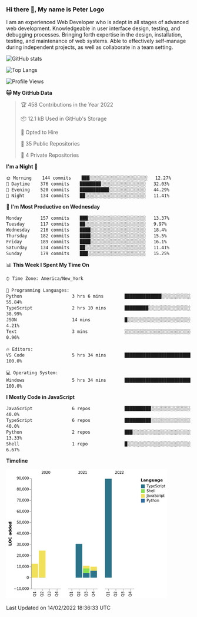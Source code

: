 ### Hi there 👋, My name is Peter Logo

I am an experienced Web Developer who is adept in all stages of advanced web development. Knowledgeable in user interface design, 
testing, and debugging processes. Bringing forth expertise in the design, installation, testing, and maintenance of web systems. 
Able to effectively self-manage during independent projects, as well as collaborate in a team setting.

![GitHub stats](https://github-readme-stats.vercel.app/api?username=peterlogo&show_icons=true&count_private=true&theme=dark)

![Top Langs](https://github-readme-stats.vercel.app/api/top-langs/?username=peterlogo&theme=dark&layout=compact&langs_count=8)

<!--START_SECTION:waka-->
![Profile Views](http://img.shields.io/badge/Profile%20Views-0-blue)

**🐱 My GitHub Data** 

> 🏆 458 Contributions in the Year 2022
 > 
> 📦 12.1 kB Used in GitHub's Storage 
 > 
> 💼 Opted to Hire
 > 
> 📜 35 Public Repositories 
 > 
> 🔑 4 Private Repositories  
 > 
**I'm a Night 🦉** 

```text
🌞 Morning    144 commits    ███░░░░░░░░░░░░░░░░░░░░░░   12.27% 
🌆 Daytime    376 commits    ████████░░░░░░░░░░░░░░░░░   32.03% 
🌃 Evening    520 commits    ███████████░░░░░░░░░░░░░░   44.29% 
🌙 Night      134 commits    ██░░░░░░░░░░░░░░░░░░░░░░░   11.41%

```
📅 **I'm Most Productive on Wednesday** 

```text
Monday       157 commits    ███░░░░░░░░░░░░░░░░░░░░░░   13.37% 
Tuesday      117 commits    ██░░░░░░░░░░░░░░░░░░░░░░░   9.97% 
Wednesday    216 commits    ████░░░░░░░░░░░░░░░░░░░░░   18.4% 
Thursday     182 commits    ████░░░░░░░░░░░░░░░░░░░░░   15.5% 
Friday       189 commits    ████░░░░░░░░░░░░░░░░░░░░░   16.1% 
Saturday     134 commits    ██░░░░░░░░░░░░░░░░░░░░░░░   11.41% 
Sunday       179 commits    ███░░░░░░░░░░░░░░░░░░░░░░   15.25%

```


📊 **This Week I Spent My Time On** 

```text
⌚︎ Time Zone: America/New_York

💬 Programming Languages: 
Python                   3 hrs 6 mins        ██████████████░░░░░░░░░░░   55.84% 
TypeScript               2 hrs 10 mins       █████████░░░░░░░░░░░░░░░░   38.99% 
JSON                     14 mins             █░░░░░░░░░░░░░░░░░░░░░░░░   4.21% 
Text                     3 mins              ░░░░░░░░░░░░░░░░░░░░░░░░░   0.96%

🔥 Editors: 
VS Code                  5 hrs 34 mins       █████████████████████████   100.0%

💻 Operating System: 
Windows                  5 hrs 34 mins       █████████████████████████   100.0%

```

**I Mostly Code in JavaScript** 

```text
JavaScript               6 repos             ██████████░░░░░░░░░░░░░░░   40.0% 
TypeScript               6 repos             ██████████░░░░░░░░░░░░░░░   40.0% 
Python                   2 repos             ███░░░░░░░░░░░░░░░░░░░░░░   13.33% 
Shell                    1 repo              █░░░░░░░░░░░░░░░░░░░░░░░░   6.67%

```


**Timeline**

![Chart not found](https://raw.githubusercontent.com/peterlogo/peterlogo/main/charts/bar_graph.png) 


 Last Updated on 14/02/2022 18:36:33 UTC
<!--END_SECTION:waka-->


